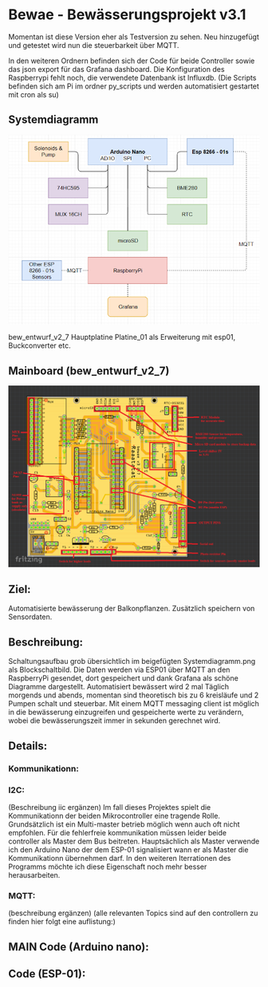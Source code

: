 # Bewae - Bewässerungsprojekt v3.1
Momentan ist diese Version eher als Testversion zu sehen. Neu hinzugefügt und getestet wird nun die steuerbarkeit über MQTT.

In den weiteren Ordnern befinden sich der Code für beide Controller sowie das json export für das Grafana dashboard. Die Konfiguration des Raspberrypi fehlt noch, die verwendete Datenbank ist Influxdb. (Die Scripts befinden sich am Pi im ordner py_scripts und werden automatisiert gestartet mit cron als su)

## Systemdiagramm
![System](/Systemdiagramm.png "Systemdiagramm")

bew_entwurf_v2_7 Hauptplatine
Platine_01 als Erweiterung mit esp01, Buckconverter etc.
## Mainboard (bew_entwurf_v2_7)
![Main PCB](/bewae_v3_1.png "Main board")

## Ziel:
Automatisierte bewässerung der Balkonpflanzen. Zusätzlich speichern von Sensordaten.

## Beschreibung:
Schaltungsaufbau grob übersichtlich im beigefügten Systemdiagramm.png als Blockschaltbild. Die Daten werden via ESP01 über MQTT an den RaspberryPi gesendet, dort gespeichert und dank Grafana als schöne Diagramme dargestellt.
 Automatisiert bewässert wird 2 mal Täglich morgends und abends, momentan sind theoretisch bis zu 6 kreisläufe und 2 Pumpen schalt und steuerbar. Mit einem MQTT messaging client ist möglich in die bewässerung einzugreifen und gespeicherte werte zu verändern, wobei die bewässerungszeit immer in sekunden gerechnet wird.

## Details:
### Kommunikationn:
### I2C:
(Beschreibung iic ergänzen)
Im fall dieses Projektes spielt die Kommunikationn der beiden Mikrocontroller eine tragende Rolle. Grundsätzlich ist ein Multi-master betrieb möglich wenn auch oft nicht empfohlen. Für die fehlerfreie kommunikation müssen leider beide controller als Master dem Bus beitreten. Hauptsächlich als Master verwende ich den Arduino Nano der dem ESP-01 signalisiert wann er als Master die Kommunikationn übernehmen darf. In den weiteren Iterrationen des Programms möchte ich diese Eigenschaft noch mehr besser herausarbeiten.

### MQTT:
(beschreibung ergänzen)
(alle relevanten Topics sind auf den controllern zu finden hier folgt eine auflistung:)

## MAIN Code (Arduino nano):

## Code (ESP-01):
